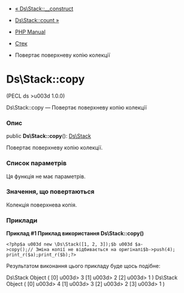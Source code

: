 - [« Ds\Stack::\_\_construct](ds-stack.construct.md)
- [Ds\Stack::count »](ds-stack.count.md)

- [PHP Manual](index.md)
- [Стек](class.ds-stack.md)
- Повертає поверхневу копію колекції

# Ds\Stack::copy

(PECL ds \>u003d 1.0.0)

Ds\Stack::copy — Повертає поверхневу копію колекції

### Опис

public **Ds\Stack::copy**(): [Ds\Stack](class.ds-stack.md)

Повертає поверхневу копію колекції.

### Список параметрів

Ця функція не має параметрів.

### Значення, що повертаються

Колекція поверхнева копія.

### Приклади

**Приклад #1 Приклад використання **Ds\Stack::copy()****

` <?php$a u003d new \Ds\Stack([1, 2, 3]);$b u003d $a->copy();// Зміна копії не відбивається на оригіналі$b->push(4); print_r($a);print_r($b);?> `

Результатом виконання цього прикладу буде щось подібне:

Ds\Stack Object
(
[0] u003d> 3
[1] u003d> 2
[2] u003d> 1
)
Ds\Stack Object
(
[0] u003d> 4
[1] u003d> 3
[2] u003d> 2
[3] u003d> 1
)
